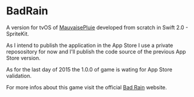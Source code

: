 # BadRain
A version for tvOS of [MauvaisePluie](https://github.com/razvn/MauvaisePluie) developed from scratch in Swift 2.0 - SpriteKit.

As I intend to publish the application in the App Store I use a private reposository for now and I'll publish the code source of the previous App Store version.

As for the last day of 2015 the 1.0.0 of game is wating for App Store validation.

For more infos about this game visit the official [Bad Rain](http://www.razvan.net/badrain/) website.

